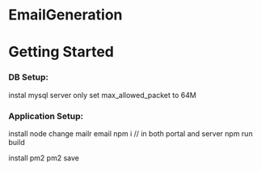 # EmailGeneration

# Getting Started 

### DB Setup:
instal mysql server only
set max_allowed_packet to 64M

### Application Setup:
install node
change mailr email
npm i // in both portal and server
npm run build

install pm2
pm2 save
